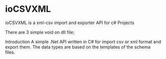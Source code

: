 # ioCSVXML
ioCSVXML is a xml-csv import and exporter API for c# Projects

There are 3 simple void on dll file;

Introduction
A simple .Net API written in C# for import csv or xml format and export them. The data types are based on the templates of the schema files.
